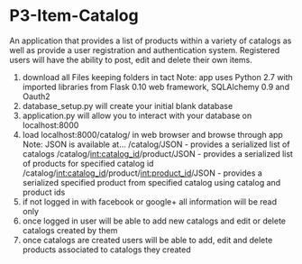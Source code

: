 # P3-Item-Catalog
An application that provides a list of products within a variety of catalogs as well as provide a user registration and authentication system. Registered users will have the ability to post, edit and delete their own items.

1. download all Files keeping folders in tact
    Note: app uses Python 2.7 with imported libraries from Flask 0.10 web framework, SQLAlchemy 0.9 and Oauth2
2. database_setup.py will create your initial blank database
3. application.py will allow you to interact with your database on localhost:8000
4. load localhost:8000/catalog/ in web browser and browse through app
    Note: JSON is available at...
      /catalog/JSON - provides a serialized list of catalogs
      /catalog/<int:catalog_id>/product/JSON - provides a serialized list of products for specified catalog id
      /catalog/<int:catalog_id>/product/<int:product_id>/JSON - provides a serialized specified product from specified catalog          using catalog and product ids
5. if not logged in with facebook or google+ all information will be read only
6. once logged in user will be able to add new catalogs and edit or delete catalogs created by them
7. once catalogs are created users will be able to add, edit and delete products associated to catalogs they created
